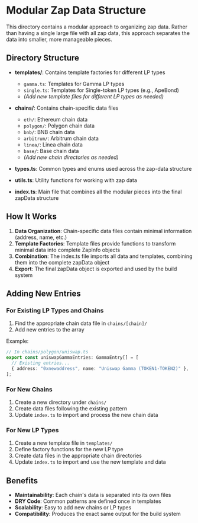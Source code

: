 # Modular Zap Data Structure

This directory contains a modular approach to organizing zap data. Rather than having a single large file with all zap data, this approach separates the data into smaller, more manageable pieces.

## Directory Structure

- **templates/**: Contains template factories for different LP types
  - `gamma.ts`: Templates for Gamma LP types
  - `single.ts`: Templates for Single-token LP types (e.g., ApeBond)
  - *(Add new template files for different LP types as needed)*

- **chains/**: Contains chain-specific data files
  - `eth/`: Ethereum chain data
  - `polygon/`: Polygon chain data
  - `bnb/`: BNB chain data
  - `arbitrum/`: Arbitrum chain data
  - `linea/`: Linea chain data
  - `base/`: Base chain data
  - *(Add new chain directories as needed)*

- **types.ts**: Common types and enums used across the zap-data structure
- **utils.ts**: Utility functions for working with zap data
- **index.ts**: Main file that combines all the modular pieces into the final zapData structure

## How It Works

1. **Data Organization**: Chain-specific data files contain minimal information (address, name, etc.)
2. **Template Factories**: Template files provide functions to transform minimal data into complete ZapInfo objects
3. **Combination**: The index.ts file imports all data and templates, combining them into the complete zapData object
4. **Export**: The final zapData object is exported and used by the build system

## Adding New Entries

### For Existing LP Types and Chains

1. Find the appropriate chain data file in `chains/[chain]/`
2. Add new entries to the array

Example:
```typescript
// In chains/polygon/uniswap.ts
export const uniswapGammaEntries: GammaEntry[] = [
  // Existing entries...
  { address: "0xnewaddress", name: "Uniswap Gamma (TOKEN1-TOKEN2)" },
];
```

### For New Chains

1. Create a new directory under `chains/`
2. Create data files following the existing pattern
3. Update `index.ts` to import and process the new chain data

### For New LP Types

1. Create a new template file in `templates/`
2. Define factory functions for the new LP type
3. Create data files in the appropriate chain directories
4. Update `index.ts` to import and use the new template and data

## Benefits

- **Maintainability**: Each chain's data is separated into its own files
- **DRY Code**: Common patterns are defined once in templates
- **Scalability**: Easy to add new chains or LP types
- **Compatibility**: Produces the exact same output for the build system 